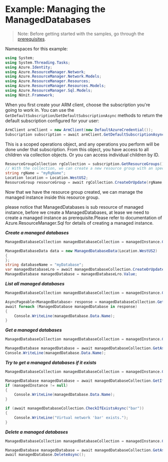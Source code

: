 # Example: Managing the ManagedDatabases

>Note: Before getting started with the samples, go through the [prerequisites](https://github.com/Azure/azure-sdk-for-net/tree/main/sdk/resourcemanager/Azure.ResourceManager#prerequisites).

Namespaces for this example:
```C# Snippet:Manage_Sql_Namespaces
using System;
using System.Threading.Tasks;
using Azure.Identity;
using Azure.ResourceManager.Network;
using Azure.ResourceManager.Network.Models;
using Azure.ResourceManager.Resources;
using Azure.ResourceManager.Resources.Models;
using Azure.ResourceManager.Sql.Models;
using NUnit.Framework;
```

When you first create your ARM client, choose the subscription you're going to work in. You can use the `GetDefaultSubscription`/`GetDefaultSubscriptionAsync` methods to return the default subscription configured for your user:

```C# Snippet:Readme_DefaultSubscription
ArmClient armClient = new ArmClient(new DefaultAzureCredential());
Subscription subscription = await armClient.GetDefaultSubscriptionAsync();
```

This is a scoped operations object, and any operations you perform will be done under that subscription. From this object, you have access to all children via collection objects. Or you can access individual children by ID.

```C# Snippet:Readme_GetResourceGroupCollection
ResourceGroupCollection rgCollection = subscription.GetResourceGroups();
// With the collection, we can create a new resource group with an specific name
string rgName = "myRgName";
Location location = Location.WestUS2;
ResourceGroup resourceGroup = await rgCollection.CreateOrUpdate(rgName, new ResourceGroupData(location)).WaitForCompletionAsync();
```

Now that we have the resource group created, we can manage the managed instance inside this resource group.

please notice that ManagedDatabases is sub resource of managed instance, before we create a ManagedDatabases, at lease we need to create a managed instance as prerequisite.Please refer to documentation of Azure.ResourceManager.Sql for details of creating a managed instance.

***Create a managed databases***

```C# Snippet:Managing_Sql_CreateAManagedDatabases
ManagedDatabaseCollection managedDatabaseCollection = managedInstance.GetManagedDatabases();

ManagedDatabaseData data = new ManagedDatabaseData(Location.WestUS2)
{
};
string databaseName = "myDatabase";
var managedDatabaseLro = await managedDatabaseCollection.CreateOrUpdateAsync(databaseName, data);
ManagedDatabase managedDatabase = managedDatabaseLro.Value;
```

***List all managed databases***

```C# Snippet:Managing_Sql_ListAllManagedDatabases
ManagedDatabaseCollection managedDatabaseCollection = managedInstance.GetManagedDatabases();

AsyncPageable<ManagedDatabase> response = managedDatabaseCollection.GetAllAsync();
await foreach (ManagedDatabase managedDatabase in response)
{
    Console.WriteLine(managedDatabase.Data.Name);
}
```

***Get a managed databases***

```C# Snippet:Managing_Sql_GetAManagedInstance
ManagedDatabaseCollection managedDatabaseCollection = managedInstance.GetManagedDatabases();

ManagedDatabase managedDatabase = await managedDatabaseCollection.GetAsync("myManagedDatabase");
Console.WriteLine(managedDatabase.Data.Name);
```

***Try to get a managed databases if it exists***

```C# Snippet:Managing_Sql_GetAManagedInstanceIfExists
ManagedDatabaseCollection managedDatabaseCollection = managedInstance.GetManagedDatabases();

ManagedDatabase managedDatabase = await managedDatabaseCollection.GetIfExistsAsync("foo");
if (managedInstance != null)
{
    Console.WriteLine(managedDatabase.Data.Name);
}

if (await managedDatabaseCollection.CheckIfExistsAsync("bar"))
{
    Console.WriteLine("Virtual network 'bar' exists.");
}
```

***Delete a managed databases***

```C# Snippet:Managing_Sql_DeleteAManagedInstance
ManagedDatabaseCollection managedDatabaseCollection = managedInstance.GetManagedDatabases();

ManagedDatabase managedDatabase = await managedDatabaseCollection.GetAsync("myManagedInstance");
await managedDatabase.DeleteAsync();
```
